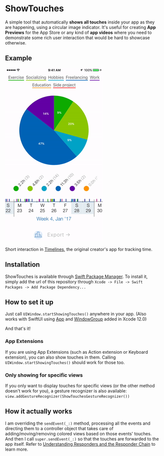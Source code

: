 # ShowTouches

A simple tool that automatically **shows all touches** inside your app as they are happening, using a circular image indicator. It's useful for creating **App Previews** for the App Store or any kind of **app videos** where you need to demonstrate some rich user interaction that would be hard to showcase otherwise.

## Example

<img src="ReadmeFiles/TouchesPreviewTimelines.gif" width="320px">

Short interaction in [Timelines](https://timelinesapp.io), the original creator's app for tracking time.

## Installation

ShowTouches is available through [Swift Package Manager](https://swift.org/package-manager/). To install it, simply add the url of this repository through `Xcode -> File -> Swift Packages -> Add Package Dependency...`

## How to set it up

Just call `UIWindow.startShowingTouches()` anywhere in your app. (Also works with SwiftUI using [App](https://developer.apple.com/documentation/swiftui/app) and [WindowGroup](https://developer.apple.com/documentation/swiftui/windowgroup) added in Xcode 12.0)

And that's it!

### App Extensions

If you are using App Extensions (such as Action extension or Keyboard extension), you can also show touches in them. Calling `UIWindow.startShowingTouches()` should work for those too.

### Only showing for specific views

If you only want to display touches for specific views (or the other method doesn't work for you), a gesture recognizer is also available: `view.addGestureRecognizer(ShowTouchesGestureRecognizer())`

## How it actually works

I am overriding the `sendEvent(_:)` method, processing all the events and directing them to a controller object that takes care of adding/moving/removing colored views based on those events' touches. And then I call `super.sendEvent(_:)` so that the touches are forwarded to the app itself. Refer to [Understanding Responders and the Responder Chain](https://developer.apple.com/library/content/documentation/EventHandling/Conceptual/EventHandlingiPhoneOS/HandlngEventsUsingtheResponderChain.html) to learn more.
